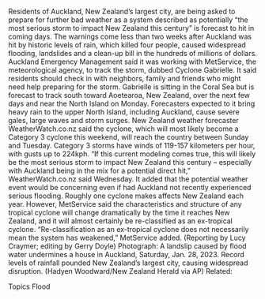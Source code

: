 Residents of Auckland, New Zealand’s largest city, are being asked to prepare for further bad weather as a system described as potentially “the most serious storm to impact New Zealand this century” is forecast to hit in coming days.
The warnings come less than two weeks after Auckland was hit by historic levels of rain, which killed four people, caused widespread flooding, landslides and a clean-up bill in the hundreds of millions of dollars.
Auckland Emergency Management said it was working with MetService, the meteorological agency, to track the storm, dubbed Cyclone Gabrielle. It said residents should check in with neighbors, family and friends who might need help preparing for the storm.
Gabrielle is sitting in the Coral Sea but is forecast to track south toward Aoetearoa, New Zealand, over the next few days and near the North Island on Monday. Forecasters expected to it bring heavy rain to the upper North Island, including Auckland, cause severe gales, large waves and storm surges.
New Zealand weather forecaster WeatherWatch.co.nz said the cyclone, which will most likely become a Category 3 cyclone this weekend, will reach the country between Sunday and Tuesday. Category 3 storms have winds of 119-157 kilometers per hour, with gusts up to 224kph.
“If this current modeling comes true, this will likely be the most serious storm to impact New Zealand this century – especially with Auckland being in the mix for a potential direct hit,” WeatherWatch.co.nz said Wednesday.
It added that the potential weather event would be concerning even if had Auckland not recently experienced serious flooding.
Roughly one cyclone makes affects New Zealand each year. However, MetService said the characteristics and structure of any tropical cyclone will change dramatically by the time it reaches New Zealand, and it will almost certainly be re-classified as an ex-tropical cyclone.
“Re-classification as an ex-tropical cyclone does not necessarily mean the system has weakened,” MetService added.
(Reporting by Lucy Craymer; editing by Gerry Doyle)
Photograph: A landslip caused by flood water undermines a house in Auckland, Saturday, Jan. 28, 2023. Record levels of rainfall pounded New Zealand’s largest city, causing widespread disruption. (Hadyen Woodward/New Zealand Herald via AP)
Related:

Topics
Flood
